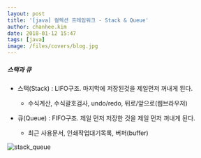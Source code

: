```yaml
---
layout: post
title: '[java] 컬렉션 프레임워크 - Stack & Queue'
author: chanhee.kim
date: 2018-01-12 15:47
tags: [java]
image: /files/covers/blog.jpg
---
```


##### 스택과 큐

- 스택(Stack) : LIFO구조. 마지막에 저장된것을 제일먼저 꺼내게 된다.
  - 수식계산, 수식괄호검사, undo/redo, 뒤로/앞으로(웹브라우저)

- 큐(Queue) : FIFO구조. 제일 먼저 저장한 것을 제일 먼저 꺼내게 된다.
  - 최근 사용문서, 인쇄작업대기목록, 버퍼(buffer)

<img src="{{ site.baseurl }}/assets/images/stack_queue.png" alt="stack_queue">
